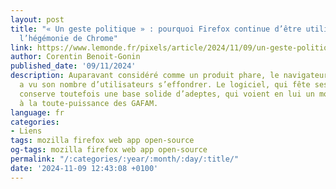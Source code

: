 ```yaml
---
layout: post
title: "« Un geste politique » : pourquoi Firefox continue d’être utilisé, malgré
  l’hégémonie de Chrome"
link: https://www.lemonde.fr/pixels/article/2024/11/09/un-geste-politique-pourquoi-firefox-continue-d-etre-utilise-malgre-l-hegemonie-de-chrome_6384639_4408996.html
author: Corentin Benoit-Gonin
published_date: '09/11/2024'
description: Auparavant considéré comme un produit phare, le navigateur de Mozilla
  a vu son nombre d’utilisateurs s’effondrer. Le logiciel, qui fête ses 20 ans aujourd’hui,
  conserve toutefois une base solide d’adeptes, qui voient en lui un moyen de s’opposer
  à la toute-puissance des GAFAM.
language: fr
categories:
- Liens
tags: mozilla firefox web app open-source
og-tags: mozilla firefox web app open-source
permalink: "/:categories/:year/:month/:day/:title/"
date: '2024-11-09 12:43:08 +0100'
---
```

